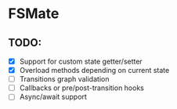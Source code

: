# FSMate

## TODO:
- [x] Support for custom state getter/setter
- [x] Overload methods depending on current state
- [ ] Transitions graph validation
- [ ] Callbacks or pre/post-transition hooks
- [ ] Async/await support
